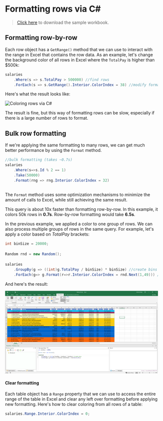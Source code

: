 # Formatting rows via C# #

> [Click here](https://www.querystorm.com/Downloads/Demos/salaries_sf.xlsx) to download the sample workbook.

## Formatting row-by-row

Each row object has a `GetRange()` method that we can use to interact with the range in Excel that contains the row data. As an example, let's change the background color of all rows in Excel where the `TotalPay` is higher than $500k:

``` C#
salaries
	.Where(s => s.TotalPay > 500000) //find rows
	.ForEach(s => s.GetRange().Interior.ColorIndex = 38) //modify formatting
```
Here's what the result looks like:

![Coloring rows via C#](https://i.imgur.com/31pFsPz.png)

The result is fine, but this way of formatting rows can be slow, especially if there is a large number of rows to format.

## Bulk row formatting
If we're applying the same formatting to many rows, we can get much better performance by using the `Format` method. 

```csharp
//bulk formatting (takes ~0.7s)
salaries
	.Where(s=>s.Id % 2 == 1)
	.Take(50000)
	.Format(rng => rng.Interior.ColorIndex = 32)
	
```
The `Format` method uses some optimization mechanisms to minimize the amount of calls to Excel, while still achieving the same result. 

This query is about 10x faster than formatting row-by-row. In this example, it colors 50k rows in **0.7s**. Row-by-row formatting would take **6.5s**.

In the previous example, we applied a color to one group of rows. We can also process multiple groups of rows in the same query. For example, let's apply a color based on *TotalPay* brackets: 

```csharp
int binSize = 20000;

Random rnd = new Random();

salaries
    .GroupBy(g => ((int)g.TotalPay / binSize) * binSize) //create bins
    .ForEach(g=> g.Format(r=>r.Interior.ColorIndex = rnd.Next(1,49))) //apply a color to each group
``` 
And here's the result:

![Bulk formatting histogram](../images/bulk_formatting_histogram.png)

#### Clear formatting

Each table object has a `Range` property that we can use to access the entire range of the table in Excel and clear any left over formatting before applying new formatting. Here's how to clear coloring from all rows of a table:

``` C#
salaries.Range.Interior.ColorIndex = 0;
``` 
